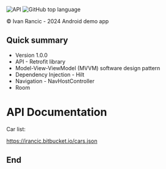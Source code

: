 ![API](https://img.shields.io/badge/API-23%2B-brightgreen.svg?style=flat) ![GitHub top language](https://img.shields.io/github/languages/top/ashwini009/TvFlix?style=plastic)

© Ivan Rancic - 2024 Android demo app

## Quick summary

* Version 1.0.0
* API - Retrofit library
* Model-View-ViewModel (MVVM) software design pattern
* Dependency Injection - Hilt
* Navigation - NavHostController
* Room

# API Documentation #

Car list:

https://irancic.bitbucket.io/cars.json


## End

